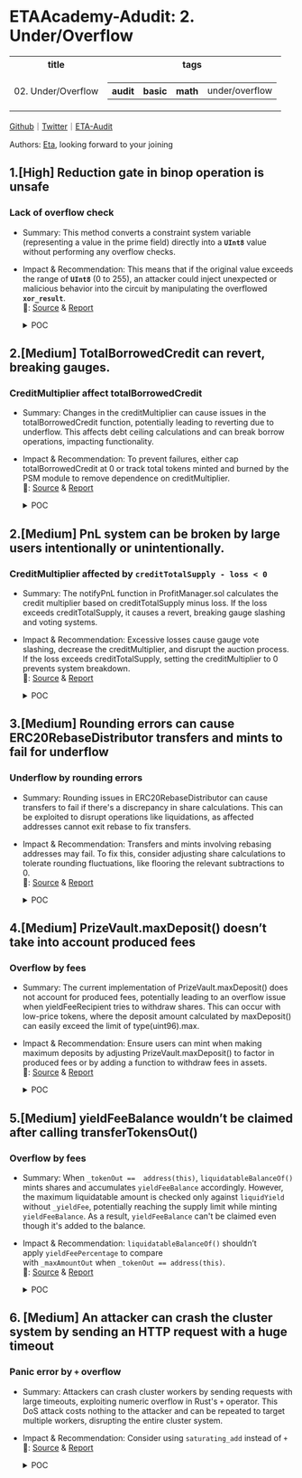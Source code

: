 # ETAAcademy-Adudit: 2. Under/Overflow

<table>
  <tr>
    <th>title</th>
    <th>tags</th>
  </tr>
  <tr>
    <td>02. Under/Overflow</td>
    <td>
      <table>
        <tr>
          <th>audit</th>
          <th>basic</th>
          <th>math</th>
          <td>under/overflow</td>
        </tr>
      </table>
    </td>
  </tr>
</table>

[Github](https://github.com/ETAAcademy)｜[Twitter](https://twitter.com/ETAAcademy)｜[ETA-Audit](https://github.com/ETAAcademy/ETAAcademy-Audit)

Authors: [Eta](https://twitter.com/pwhattie), looking forward to your joining

## 1.[High] Reduction gate in binop operation is unsafe

### Lack of overflow check

- Summary: This method converts a constraint system variable (representing a value in the prime field) directly into a **`UInt8`** value without performing any overflow checks.

- Impact & Recommendation: This means that if the original value exceeds the range of **`UInt8`** (0 to 255), an attacker could inject unexpected or malicious behavior into the circuit by manipulating the overflowed **`xor_result`**.
  <br> 🐬: [Source](https://code4rena.com/reports/2023-10-zksync#h-05-reduction-gate-in-binop-operation-is-unsafe) & [Report](https://code4rena.com/reports/2023-10-zksync)

  <details><summary>POC</summary>

  ```rust

    let mut composite_result = [Variable::placeholder(); 32];
    for ((a, b), dst) in a.iter().zip(b.iter()).zip(composite_result.iter_mut()) {
        let [result] = cs.perform_lookup::<2, 1>(table_id, &[a.get_variable(), b.get_variable()]);
        *dst = result;
    }

    At first, we perform a lookup to get the composite result for and, or and xor.


    for (src, decomposition) in composite_result.iter().zip(all_results.array_chunks::<3>()) {
        if cs.gate_is_allowed::<ReductionGate<F, 4>>() {
            let mut gate = ReductionGate::<F, 4>::empty();
            gate.params = ReductionGateParams {
                reduction_constants: [F::SHIFTS[0], F::SHIFTS[16], F::SHIFTS[32], F::ZERO],
            };
            gate.reduction_result = *src;
            gate.terms = [
                decomposition[0],
                decomposition[1],
                decomposition[2],
                zero_var,
            ];
            gate.add_to_cs(cs);
        }


    for (((and, or), xor), src) in and_results
    .iter_mut()
    .zip(or_results.iter_mut())
    .zip(xor_results.iter_mut())
    .zip(all_results.array_chunks::<3>())
    {
    *and = src[0];
    *or = src[1];
    \*xor = src[2];
    }
    let and_results = and_results.map(|el| unsafe { UInt8::from_variable_unchecked(el) });
    let or_results = or_results.map(|el| unsafe { UInt8::from_variable_unchecked(el) });
    let xor_results = xor_results.map(|el| unsafe { UInt8::from_variable_unchecked(el) });
    Finally, we get three separate results from all_results.



    for source*set in all_results.array_chunks::<3>() {
    // value is irrelevant, it's just a range check
    let *: [Variable; 1] = cs.perform_lookup::<2, 1>(table_id, &[source_set[0], source_set[1]]);
    }


  ```

</details>

## 2.[Medium] TotalBorrowedCredit can revert, breaking gauges.

### CreditMultiplier affect totalBorrowedCredit

- Summary: Changes in the creditMultiplier can cause issues in the totalBorrowedCredit function, potentially leading to reverting due to underflow. This affects debt ceiling calculations and can break borrow operations, impacting functionality.

- Impact & Recommendation: To prevent failures, either cap totalBorrowedCredit at 0 or track total tokens minted and burned by the PSM module to remove dependence on creditMultiplier.
  <br> 🐬: [Source](https://code4rena.com/reports/2023-12-ethereumcreditguild#m-03-totalborrowedcredit-can-revert-breaking-gauges) & [Report](https://code4rena.com/reports/2023-12-ethereumcreditguild)

  <details><summary>POC</summary>

  ```solidity

    function testAttackRevert() public {
    // grant roles to test contract
    vm.startPrank(governor);
    core.grantRole(CoreRoles.GAUGE_PNL_NOTIFIER, address(this));
    core.grantRole(CoreRoles.CREDIT_MINTER, address(this));
    vm.stopPrank();
    emit log_named_uint('TBC 1', profitManager.totalBorrowedCredit());
    // psm mint 100 CREDIT
    pegToken.mint(address(this), 100e6);
    pegToken.approve(address(psm), 100e6);
    psm.mint(address(this), 100e6);
    emit log_named_uint('TBC 2', profitManager.totalBorrowedCredit());
    // apply a loss
    // 50 CREDIT of loans completely default (50 USD loss)
    profitManager.notifyPnL(address(this), -50e18);
    emit log_named_uint('TBC 3', profitManager.totalBorrowedCredit());
    // burn tokens to throw off the ratio
    credit.burn(70e18);
    vm.expectRevert();
    emit log_named_uint('TBC 4', profitManager.totalBorrowedCredit());
    }


  ```

  </details>

## 2.[Medium] PnL system can be broken by large users intentionally or unintentionally.

### CreditMultiplier affected by `creditTotalSupply - loss < 0`

- Summary: The notifyPnL function in ProfitManager.sol calculates the credit multiplier based on creditTotalSupply minus loss. If the loss exceeds creditTotalSupply, it causes a revert, breaking gauge slashing and voting systems.

- Impact & Recommendation: Excessive losses cause gauge vote slashing, decrease the creditMultiplier, and disrupt the auction process. If the loss exceeds creditTotalSupply, setting the creditMultiplier to 0 prevents system breakdown.
  <br> 🐬: [Source](https://code4rena.com/reports/2023-12-ethereumcreditguild#m-04-pnl-system-can-be-broken-by-large-users-intentionally-or-unintentionally) & [Report](https://code4rena.com/reports/2023-12-ethereumcreditguild)

  <details><summary>POC</summary>

  ```solidity

    function testAttackBid() public {
    bytes32 loanId = _setupAndCallLoan();
    uint256 PHASE_1_DURATION = auctionHouse.midPoint();
    uint256 PHASE_2_DURATION = auctionHouse.auctionDuration() - auctionHouse.midPoint();
    vm.roll(block.number + 1);
    vm.warp(block.timestamp + PHASE_1_DURATION + (PHASE_2_DURATION * 2) / 3);
    // At this time, get full collateral, repay half debt
    (uint256 collateralReceived, uint256 creditAsked) = auctionHouse.getBidDetail(loanId);
    emit log_named_uint('collateralReceived', collateralReceived);
    emit log_named_uint('creditAsked', creditAsked);
    vm.startPrank(borrower);
    credit.burn(20_000e18);
    vm.stopPrank();
    // bid
    credit.mint(bidder, creditAsked);
    vm.startPrank(bidder);
    credit.approve(address(term), creditAsked);
    vm.expectRevert();
    auctionHouse.bid(loanId);
    vm.stopPrank();
    }

  ```

  </details>

## 3.[Medium] Rounding errors can cause ERC20RebaseDistributor transfers and mints to fail for underflow

### Underflow by rounding errors

- Summary: Rounding issues in ERC20RebaseDistributor can cause transfers to fail if there's a discrepancy in share calculations. This can be exploited to disrupt operations like liquidations, as affected addresses cannot exit rebase to fix transfers.

- Impact & Recommendation: Transfers and mints involving rebasing addresses may fail. To fix this, consider adjusting share calculations to tolerate rounding fluctuations, like flooring the relevant subtractions to 0.
  <br> 🐬: [Source](https://code4rena.com/reports/2023-12-ethereumcreditguild#m-23-rounding-errors-can-cause-erc20rebasedistributor-transfers-and-mints-to-fail-for-underflow) & [Report](https://code4rena.com/reports/2023-12-ethereumcreditguild)

  <details><summary>POC</summary>

  ```solidity

    function testM2bis() external {
        uint t0 = block.timestamp;
        // set up the credit token with the minimum 100e18 rebasing supply
        // as indicated here ->

        ct.mint(address(1), 100e18);
        vm.prank(address(1));
        ct.enterRebase();

        ct.mint(address(2), 6e11); vm.prank(address(2)); ct.distribute(6e11);
        vm.warp(2);
        ct.mint(address(2), 3e12); vm.prank(address(2)); ct.distribute(3e12);
        vm.warp(3);

        ct.mint(address(3), 1e20);
        vm.prank(address(3));
        // ☢️ this shouldn't revert!
        vm.expectRevert();
        ct.transfer(address(1), 1e20);
        // ☢️ this shouldn't either!
        vm.expectRevert();
        ct.mint(address(1), 1e20);
        // ☢️ this too..
        vm.prank(address(1));
        vm.expectRevert();
        ct.exitRebase();
        // ☢️ same here...
        vm.startPrank(address(1));
        vm.expectRevert();
        ct.transfer(address(3), 1e20);
        // ☢️ I bet you saw this coming...
        ct.approve(address(3), 1e20);
        vm.startPrank(address(3));
        vm.expectRevert();
        ct.transferFrom(address(1), address(3), 1e20);
    }

  ```

  </details>

## 4.[Medium] PrizeVault.maxDeposit() doesn’t take into account produced fees

### Overflow by fees

- Summary: The current implementation of PrizeVault.maxDeposit() does not account for produced fees, potentially leading to an overflow issue when yieldFeeRecipient tries to withdraw shares. This can occur with low-price tokens, where the deposit amount calculated by maxDeposit() can easily exceed the limit of type(uint96).max.

- Impact & Recommendation: Ensure users can mint when making maximum deposits by adjusting PrizeVault.maxDeposit() to factor in produced fees or by adding a function to withdraw fees in assets.
  <br> 🐬: [Source](https://code4rena.com/reports/2024-03-pooltogether#m-07-prizevaultmaxdeposit-doesnt-take-into-account-produced-fees) & [Report](https://code4rena.com/reports/2024-03-pooltogether)

  <details><summary>POC</summary>

  ```solidity
    function _deposit(address account, uint256 amount) private {
        underlyingAsset.mint(account, amount);
        vm.startPrank(account);
        underlyingAsset.approve(address(vault), amount);
        vault.deposit(amount, account);
        vm.stopPrank();
    }
    function testMaxDeposit_CalculatesWithoutTakingIntoAccountGeneratedFees() public {
        vault.setYieldFeePercentage(1e8); // 10%
        vault.setYieldFeeRecipient(bob);
        // alice make initial deposit
        _deposit(alice, 1e18);
        // mint yield to the vault and liquidate
        underlyingAsset.mint(address(vault), 1e18);
        vault.setLiquidationPair(address(this));
        uint256 maxLiquidation = vault.liquidatableBalanceOf(address(underlyingAsset));
        uint256 amountOut = maxLiquidation / 2;
        uint256 yieldFee = (1e18 - vault.yieldBuffer()) / (2 * 10); // 10% yield fee + 90% amountOut = 100%
        // bob transfers tokens out and increase fee
        vault.transferTokensOut(address(0), bob, address(underlyingAsset), amountOut);
        // alice make deposit with maximum available value for deposit
        uint256 maxDeposit = vault.maxDeposit(address(this));
        _deposit(alice, maxDeposit);
        // then bob want to withdraw earned fee but he can't do that
        vm.prank(bob);
        vm.expectRevert();
        vault.claimYieldFeeShares(yieldFee);
    }

  ```

  </details>

## 5.[Medium] yieldFeeBalance wouldn’t be claimed after calling transferTokensOut()

### Overflow by fees

- Summary: When `_tokenOut ==  address(this)`, `liquidatableBalanceOf()` mints shares and accumulates `yieldFeeBalance` accordingly. However, the maximum liquidatable amount is checked only against `liquidYield` without `_yieldFee`, potentially reaching the supply limit while minting `yieldFeeBalance`. As a result, `yieldFeeBalance` can't be claimed even though it's added to the balance.

- Impact & Recommendation: `liquidatableBalanceOf()` shouldn’t apply `yieldFeePercentage` to compare with `_maxAmountOut` when `_tokenOut == address(this)`.
  <br> 🐬: [Source](https://code4rena.com/reports/2024-03-pooltogether#m-05-yieldfeebalance-wouldnt-be-claimed-after-calling-transfertokensout) & [Report](https://code4rena.com/reports/2024-03-pooltogether)

  <details><summary>POC</summary>

  ```solidity

      function liquidatableBalanceOf(address _tokenOut) public view returns (uint256) {
        uint256 _totalSupply = totalSupply();
        uint256 _maxAmountOut;
        if (_tokenOut == address(this)) {
            // Liquidation of vault shares is capped to the TWAB supply limit.
            _maxAmountOut = _twabSupplyLimit(_totalSupply);
        } else if (_tokenOut == address(_asset)) {
            // Liquidation of yield assets is capped at the max yield vault withdraw plus any latent balance.
            _maxAmountOut = _maxYieldVaultWithdraw() + _asset.balanceOf(address(this));
        } else {
            return 0;
        }
        // The liquid yield is computed by taking the available yield balance and multiplying it
        // by (1 - yieldFeePercentage), rounding down, to ensure that enough yield is left for the
        // yield fee.
        uint256 _liquidYield = _availableYieldBalance(totalAssets(), _totalDebt(_totalSupply));
        if (_tokenOut == address(this)) {
            if (_liquidYield >= _maxAmountOut) { //compare before applying yieldFeePercentage
                _liquidYield = _maxAmountOut;
            }
            _liquidYield = _liquidYield.mulDiv(FEE_PRECISION - yieldFeePercentage, FEE_PRECISION);
        } else {
            _liquidYield = _liquidYield.mulDiv(FEE_PRECISION - yieldFeePercentage, FEE_PRECISION);
            if (_liquidYield >= _maxAmountOut) { //same as before
                _liquidYield = _maxAmountOut;
            }
        }
        return _liquidYield;
    }

  ```

  </details>

## 6. [Medium] An attacker can crash the cluster system by sending an HTTP request with a huge timeout

### Panic error by `+` overflow

- Summary: Attackers can crash cluster workers by sending requests with large timeouts, exploiting numeric overflow in Rust's `+` operator. This DoS attack costs nothing to the attacker and can be repeated to target multiple workers, disrupting the entire cluster system.

- Impact & Recommendation: Consider using `saturating_add` instead of `+`
  <br> 🐬: [Source](https://code4rena.com/reports/2024-03-phala-network#m-04-an-attacker-can-crash-the-cluster-system-by-sending-an-http-request-with-a-huge-timeout) & [Report](https://code4rena.com/reports/2024-03-phala-network)

    <details><summary>POC</summary>

  ```rust
    #[cfg(test)]
    mod tests {
        use crate::PinkRuntimeEnv;
        use pink::chain_extension::{HttpRequest, PinkExtBackend};
        use super::*;
        #[test]
        fn http_timeout_panics() {
            mock_all_ext();
            let ext = MockExtension;
            assert_eq!(ext.address(), &AccountId32::new([0; 32]));
            let responses = ext
                .batch_http_request(
                    vec![
                        HttpRequest {
                            method: "GET".into(),
                            url: "https://httpbin.org/get".into(),
                            body: Default::default(),
                            headers: Default::default(),
                        },
                        HttpRequest {
                            method: "GET".into(),
                            url: "https://httpbin.org/get".into(),
                            body: Default::default(),
                            headers: Default::default(),
                        },
                    ],
                    u64::MAX, //@audit this will cause an overflow
                )
                .unwrap()
                .unwrap();
            assert_eq!(responses.len(), 2);
            for response in responses {
                assert!(response.is_ok());
            }
        }
    }

  ```

    </details>
